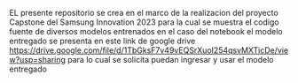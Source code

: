 EL presente repositorio se crea en el marco de la realizacion del proyecto Capstone del
Samsung Innovation 2023 para la cual se muestra el codigo fuente de diversos modelos entrenados
en el caso del notebook el modelo entregado se presenta en este link de google drive
https://drive.google.com/file/d/1TbGksF7v49vEQSrXuoI254qsvMXTicDe/view?usp=sharing
para lo cual se solicita puedan ingresar y usar el modelo entregado
